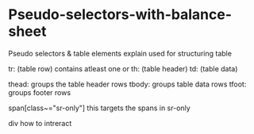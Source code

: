 # Pseudo-selectors-with-balance-sheet
Pseudo selectors &amp; table elements
explain <tr> <th> <td>
used for structuring table

tr: (table row) contains atleast one <th> or <td>
th: (table header)
td: (table data)

thead: groups the table header rows
tbody: groups table data rows
tfoot: groups footer rows

span[class~="sr-only"] 
this targets the spans in sr-only 

div
how to intreract